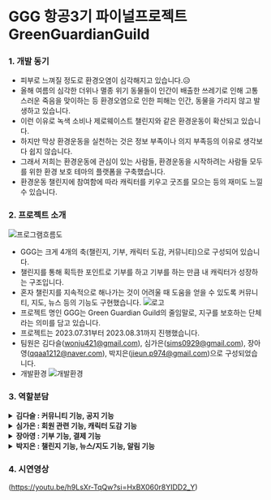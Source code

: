 # GGG 항공3기 파이널프로젝트 GreenGuardianGuild

### 1. 개발 동기
  * 피부로 느껴질 정도로 환경오염이 심각해지고 있습니다.😥
  * 올해 여름의 심각한 더위나 멸종 위기 동물들이 인간이 배출한 쓰레기로 인해 고통스러운 죽음을 맞이하는 등 환경오염으로 인한 피해는 인간, 동물을 가리지 않고 발생하고 있습니다.
  * 이런 이유로 녹색 소비나 제로웨이스트 챌린지와 같은 환경운동이 확산되고 있습니다.
  * 하지만 막상 환경운동을 실천하는 것은 정보 부족이나 의지 부족등의 이유로 생각보다 쉽지 않습니다.
  * 그래서 저희는 환경운동에 관심이 있는 사람들, 환경운동을 시작하려는 사람들 모두를 위한 환경 보호 테마의 플랫폼을 구축했습니다.
  * 환경운동 챌린지에 참여함에 따라 캐릭터를 키우고 굿즈를 모으는 등의 재미도 느낄 수 있습니다.

### 2. 프로젝트 소개
![프로그램흐름도](https://github.com/jieun-p974/GGG/assets/84063843/c9871055-d026-4597-989b-fa826279bb64)
  * GGG는 크게 4개의 축(챌린지, 기부, 캐릭터 도감, 커뮤니티)으로 구성되어 있습니다.
  * 챌린지를 통해 획득한 포인트로 기부를 하고 기부를 하는 만큼 내 캐릭터가 성장하는 구조입니다.
  * 혼자 챌린지를 지속적으로 해나가는 것이 어려울 때 도움을 얻을 수 있도록 커뮤니티, 지도, 뉴스 등의 기능도 구현했습니다.
![로고](https://github.com/jieun-p974/GGG/assets/84063843/04ea1f0a-d05c-48d0-b395-47dfadcdd966)
  * 프로젝트 명인 GGG는 Green Guardian Guild의 줄임말로, 지구를 보호하는 단체라는 의미를 담고 있습니다.
  * 프로젝트는 2023.07.31부터 2023.08.31까지 진행했습니다.
  * 팀원은 김다슬(<wonju421@gmail.com>), 심가은(<sims0929@gmail.com>), 장아영(<qqaa1212@naver.com>), 박지은(<jieun.p974@gmail.com>)으로 구성되었습니다.
  * 개발환경
![개발환경](https://github.com/jieun-p974/GGG/assets/84063843/70e9100b-db85-4def-b8f6-499e6f290ae2)

### 3. 역할분담
<details>
  <summary><b>김다슬 : 커뮤니티 기능, 공지 기능</b></summary>
  <div markdown="1">
    <ul>
      <li style="list-style:none;"><img src="https://github.com/jieun-p974/GGG/assets/84063843/7d0042bf-ced1-4256-a815-39ecfd71920e" /></li>
    </ul>
  </div>
</details>
<details>
  <summary><b>심가은 : 회원 관련 기능, 캐릭터 도감 기능</b></summary>
  <div markdown="1">
    <ul>
      <li style="list-style:none;"><img src="https://github.com/jieun-p974/GGG/assets/84063843/6c093540-216a-498f-8a3f-4299929a5fdb"/></li>
    </ul>
  </div>
</details>
<details>
  <summary><b>장아영 : 기부 기능, 결제 기능</b></summary>
  <div markdown="1">
    <ul>
      <li style="list-style:none;"><img src="https://github.com/jieun-p974/GGG/assets/84063843/8473c630-1684-47db-9c37-a1cc30ddd228"/></li>
    </ul>
  </div>
</details>
<details>
  <summary><b>박지은 : 챌린지 기능, 뉴스/지도 기능, 알림 기능</b></summary>
  <div markdown="1">
    <ul>
      <li style="list-style:none;"><img src="https://github.com/jieun-p974/GGG/assets/84063843/542ef109-645c-4cad-a6a2-171b13fac805"/></li>
    </ul>
  </div>
</details>

### 4. 시연영상
(<https://youtu.be/h9LsXr-TqQw?si=HxBX060r8YIDD2_Y>)
